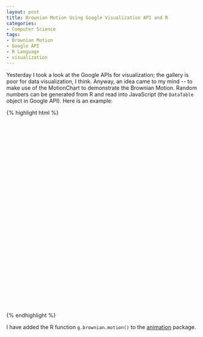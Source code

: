 ```yaml
---
layout: post
title: Brownian Motion Using Google Visualization API and R
categories:
- Computer Science
tags:
- Brownian Motion
- Google API
- R Language
- visualization
---
```


Yesterday I took a look at the Google APIs for visualization; the gallery is poor for data visualization, I think. Anyway, an idea came to my mind -- to make use of the MotionChart to demonstrate the Brownian Motion. Random numbers can be generated from R and read into JavaScript (the `DataTable` object in Google API). Here is an example:

{% highlight html %}
<script type="text/javascript" src="http://www.google.com/jsapi"></script>
<script type="text/javascript">
  google.load("visualization", "1", {packages:["motionchart"]});
  google.setOnLoadCallback(drawChart);
  function drawChart() {
	var data = new google.visualization.DataTable();
	data.addRows(750);
	data.addColumn('string', 'point');
	data.addColumn('number', 'year');
	data.addColumn('number', 'X');
	data.addColumn('number', 'Y');
	data.setValue(0, 0, "01");
	data.setValue(0, 1, 1901);
	data.setValue(0, 2, 1.24);
	data.setValue(0, 3, -0.37);
	data.setValue(1, 0, "02");
	data.setValue(1, 1, 1901);
	data.setValue(1, 2, 0.12);
	data.setValue(1, 3, 0.48);
	data.setValue(2, 0, "03");
	data.setValue(2, 1, 1901);
	data.setValue(2, 2, -1.5);
	data.setValue(2, 3, -1.21);
	....
	data.setValue(748, 0, "14");
	data.setValue(748, 1, 1950);
	data.setValue(748, 2, 1.73);
	data.setValue(748, 3, -2.24);
	data.setValue(749, 0, "15");
	data.setValue(749, 1, 1950);
	data.setValue(749, 2, 2.38);
	data.setValue(749, 3, 16.65);
	var chart = new google.visualization.MotionChart(document.getElementById('chart_div'));
	chart.draw(data, {width: 600, height: 500});", "      }
</script>

<div id="chart_div" style="width: 600px; height: 500px;"></div>
{% endhighlight %}

I have added the R function `g.brownian.motion()` to the [animation](http://cran.r-project.org/package=animation) package.

